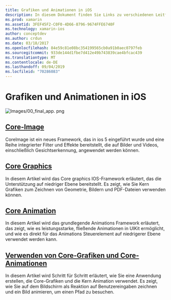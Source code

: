 ```yaml
---
title: Grafiken und Animationen in iOS
description: In diesem Dokument finden Sie Links zu verschiedenen Leitfäden, in denen erläutert wird, wie Sie das kernbild, die Kern Grafiken und die wichtigsten Animations Frameworks in xamarin. IOS verwenden.
ms.prod: xamarin
ms.assetid: 3FEF45F2-C0F0-4D66-8796-9674FFE6740F
ms.technology: xamarin-ios
author: conceptdev
ms.author: crdun
ms.date: 03/18/2017
ms.openlocfilehash: 84e59c81e08bc354199565cb0a91b0aec0797feb
ms.sourcegitcommit: 933de144d1fbe7d412e49b743839cae4bfcac439
ms.translationtype: MT
ms.contentlocale: de-DE
ms.lasthandoff: 09/04/2019
ms.locfileid: "70286083"
---
```

# <a name="graphics-and-animation-in-ios"></a>Grafiken und Animationen in iOS

![Images/00_final_app. png](images/00-final-app.png "Ein Beispiel für eine APP-Laufzeit")

## <a name="core-imageiosplatformgraphics-animation-iosintroduction-to-coreimagemd"></a>[Core-Image](~/ios/platform/graphics-animation-ios/introduction-to-coreimage.md)

CoreImage ist ein neues Framework, das in ios 5 eingeführt wurde und eine Reihe integrierter Filter und Effekte bereitstellt, die auf Bilder und Videos, einschließlich Gesichtserkennung, angewendet werden können.

## <a name="core-graphicsiosplatformgraphics-animation-ioscore-graphicsmd"></a>[Core Graphics](~/ios/platform/graphics-animation-ios/core-graphics.md)

In diesem Artikel wird das Core graphics IOS-Framework erläutert, das die Unterstützung auf niedriger Ebene bereitstellt. Es zeigt, wie Sie Kern Grafiken zum Zeichnen von Geometrie, Bildern und PDF-Dateien verwenden können.

## <a name="core-animationiosplatformgraphics-animation-ioscore-animationmd"></a>[Core Animation](~/ios/platform/graphics-animation-ios/core-animation.md)

In diesem Artikel wird das grundlegende Animations Framework erläutert, das zeigt, wie es leistungsstarke, fließende Animationen in UIKit ermöglicht, und wie es direkt für das Animations Steuerelement auf niedrigerer Ebene verwendet werden kann.

## <a name="using-core-graphics-and-core-animationiosplatformgraphics-animation-iosgraphics-animation-walkthroughmd"></a>[Verwenden von Core-Grafiken und Core-Animationen](~/ios/platform/graphics-animation-ios/graphics-animation-walkthrough.md)

In diesem Artikel wird Schritt für Schritt erläutert, wie Sie eine Anwendung erstellen, die Core-Grafiken und die Kern Animation verwendet. Es zeigt, wie Sie auf dem Bildschirm als Reaktion auf Benutzereingaben zeichnen und ein Bild animieren, um einen Pfad zu besuchen.
